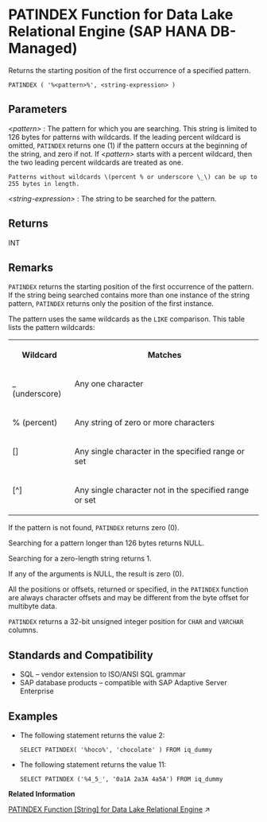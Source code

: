 <!-- loio073fd346f10a409b98efefed3192ff77 -->

# PATINDEX Function for Data Lake Relational Engine \(SAP HANA DB-Managed\)

Returns the starting position of the first occurrence of a specified pattern.



```
PATINDEX ( '%<pattern>%', <string-expression> )
```



<a name="loio073fd346f10a409b98efefed3192ff77__section_vnz_vln_vrb"/>

## Parameters

 *<pattern\>*
 :   The pattern for which you are searching. This string is limited to 126 bytes for patterns with wildcards. If the leading percent wildcard is omitted, `PATINDEX` returns one \(1\) if the pattern occurs at the beginning of the string, and zero if not. If *<pattern\>* starts with a percent wildcard, then the two leading percent wildcards are treated as one.

    Patterns without wildcards \(percent % or underscore \_\) can be up to 255 bytes in length.

  *<string-expression\>*
 :   The string to be searched for the pattern.

 

<a name="loio073fd346f10a409b98efefed3192ff77__section_vqs_wln_vrb"/>

## Returns

INT



<a name="loio073fd346f10a409b98efefed3192ff77__section_y4c_xln_vrb"/>

## Remarks

`PATINDEX` returns the starting position of the first occurrence of the pattern. If the string being searched contains more than one instance of the string pattern, `PATINDEX` returns only the position of the first instance.

The pattern uses the same wildcards as the `LIKE` comparison. This table lists the pattern wildcards:


<table>
<tr>
<th valign="top">

Wildcard



</th>
<th valign="top">

Matches



</th>
</tr>
<tr>
<td valign="top">

\_ \(underscore\)



</td>
<td valign="top">

Any one character



</td>
</tr>
<tr>
<td valign="top">

% \(percent\)



</td>
<td valign="top">

Any string of zero or more characters



</td>
</tr>
<tr>
<td valign="top">

\[\]



</td>
<td valign="top">

Any single character in the specified range or set



</td>
</tr>
<tr>
<td valign="top">

\[^\]



</td>
<td valign="top">

Any single character not in the specified range or set



</td>
</tr>
</table>

If the pattern is not found, `PATINDEX` returns zero \(0\).

Searching for a pattern longer than 126 bytes returns NULL.

Searching for a zero-length string returns 1.

If any of the arguments is NULL, the result is zero \(0\).

All the positions or offsets, returned or specified, in the `PATINDEX` function are always character offsets and may be different from the byte offset for multibyte data.

`PATINDEX` returns a 32-bit unsigned integer position for `CHAR` and `VARCHAR` columns.



<a name="loio073fd346f10a409b98efefed3192ff77__section_wxn_yln_vrb"/>

## Standards and Compatibility

-   SQL – vendor extension to ISO/ANSI SQL grammar
-   SAP database products – compatible with SAP Adaptive Server Enterprise



<a name="loio073fd346f10a409b98efefed3192ff77__section_xhx_yln_vrb"/>

## Examples

-   The following statement returns the value 2:

    ```
    SELECT PATINDEX( '%hoco%', 'chocolate' ) FROM iq_dummy
    ```

-   The following statement returns the value 11:

    ```
    SELECT PATINDEX ('%4_5_', '0a1A 2a3A 4a5A') FROM iq_dummy
    ```


**Related Information**  


[PATINDEX Function [String] for Data Lake Relational Engine](https://help.sap.com/viewer/19b3964099384f178ad08f2d348232a9/2023_1_QRC/en-US/a56c8f8684f210158653d0c858b0e559.html "Returns the starting position of the first occurrence of a specified pattern.") :arrow_upper_right:

